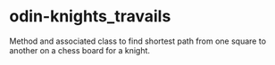 # odin-knights_travails

Method and associated class to find shortest path from one square to another
on a chess board for a knight.